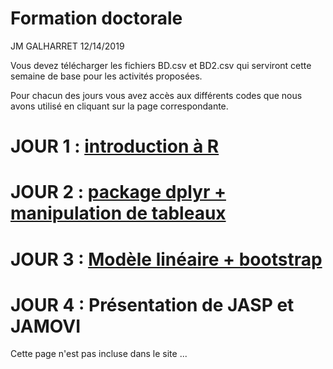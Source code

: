 Formation doctorale
================
JM GALHARRET
12/14/2019

Vous devez télécharger les fichiers BD.csv et BD2.csv qui serviront cette semaine de
base pour les activités proposées.

Pour chacun des jours vous avez accès aux différents codes que nous avons utilisé en cliquant sur la page correspondante. 

# JOUR 1 : [introduction à R](https://github.com/GALHARRET/Formation-doctorale-2019/blob/master/jour1.md)


# JOUR 2 : [package dplyr + manipulation de tableaux](https://github.com/GALHARRET/Formation-doctorale-2019/blob/master/jour2.md)

# JOUR 3 : [Modèle linéaire + bootstrap](https://github.com/GALHARRET/Formation-doctorale-2019/blob/master/jour3.md)

# JOUR 4 : Présentation de JASP et JAMOVI  
Cette page n'est pas incluse dans le site ... 
